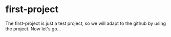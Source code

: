 # first-project
The first-project is just a test project, so we will adapt to the github by using the project. Now let's go...
